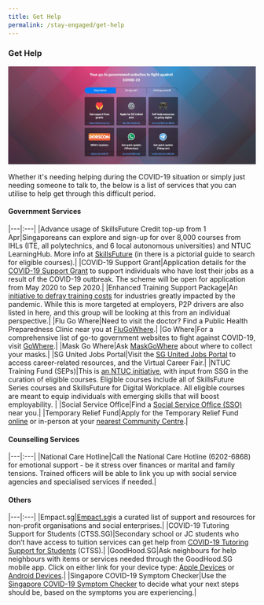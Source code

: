```yaml
---
title: Get Help
permalink: /stay-engaged/get-help
---
```


### Get Help

![Get Help](/images/gethelp.jpg)

Whether it's needing helping during the COVID-19 situation or simply just needing someone to talk to, the below is a list of services that you can utilise to help get through this difficult period.

#### Government Services

|---|:---|
|Advance usage of SkillsFuture Credit top-up from 1 Apr|Singaporeans can explore and sign-up for over 8,000 courses from IHLs (ITE, all polytechnics, and 6 local autonomous universities) and NTUC LearningHub. More info at [SkillsFuture](https://www.skillsfuture.sg/credit) (in there is a pictorial guide to search for eligible courses).|
|COVID-19 Support Grant|Application details for the [COVID-19 Support Grant](https://www.singaporebudget.gov.sg/docs/default-source/budget_2020/download/pdf/supplementary_annexb2.pdf) to support individuals who have lost their jobs as a result of the COVID-19 outbreak. The scheme will be open for application from May 2020 to Sep 2020.|
|Enhanced Training Support Package|An [initiative to defray training costs](https://http://www.ssg.gov.sg/ETSP_EnhancedAP) for industries greatly impacted by the pandemic. While this is more targeted at employers, P2P drivers are also listed in here, and this group will be looking at this from an individual perspective.|
|Flu Go Where|Need to visit the doctor? Find a Public Health Preparedness Clinic near you at [FluGoWhere](https://www.flugowhere.gov.sg).|
|Go Where|For a comprehensive list of go-to government websites to fight against COVID-19, visit [GoWhere](https://www.gowhere.gov.sg/).|
|Mask Go Where|Ask [MaskGoWhere](https://www.maskgowhere.gov.sg) about where to collect your masks.|
|SG United Jobs Portal|Visit the [SG United Jobs Portal](https://www.sgunitedjobs.gov.sg) to access career-related resources, and the Virtual Career Fair.|
|NTUC Training Fund (SEPs)|This is [an NTUC initiative](https://www.ntuclearninghub.com/ntuc-training-fund-seps/), with input from SSG in the curation of eligible courses. Eligible courses include all of SkillsFuture Series courses and SkillsFuture for Digital Workplace. All eligible courses are meant to equip individuals with emerging skills that will boost employability. |
|Social Service Office|Find a [Social Service Office (SSO)](https://www.msf.gov.sg/dfcs/sso/default.aspx) near you.|
|Temporary Relief Fund|Apply for the Temporary Relief Fund [online](https://form.gov.sg/#!/5e85469de009ee0011e262b9) or in-person at your [nearest Community Centre](https://www.facebook.com/PAFrenz/videos/532405494344492/?vh=e).|

#### Counselling Services

|---|:---|
|National Care Hotline|Call the National Care Hotline (6202-6868) for emotional support - be it stress over finances or marital and family tensions. Trained officers will be able to link you up with social service agencies and specialised services if needed.|

#### Others

|---|:---|
|Empact.sg|[Empact.sg](https://www.empact.sg/)is a curated list of support and resources for non-profit organisations and social enterprises.|
|COVID-19 Tutoring Support for Students (CTSS.SG)|Secondary school or JC students who don’t have access to tuition services can get help from [COVID-19 Tutoring Support for Students](https://www.covidtutoringsupport.weebly.com) (CTSS).|
|GoodHood.SG|Ask neighbours for help neighbours with items or services needed through the GoodHood.SG mobile app. Click on either link for your device type: [Apple Devices](https://apps.apple.com/sg/app/goodhood-sg-neighbourhood-app/id1494686562) or [Android Devices](https://play.google.com/store/apps/details?id=sg.goodhood.app&hl=en).|
|Singapore COVID-19 Symptom Checker|Use the [Singapore COVID-19 Symptom Checker](https://www.sgcovidcheck.com) to decide what your next steps should be, based on the symptoms you are experiencing.|

